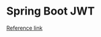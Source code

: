 # Spring Boot JWT 
[Reference link](https://medium.com/@tericcabrel/implement-jwt-authentication-in-a-spring-boot-3-application-5839e4fd8fac)